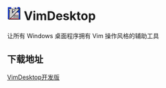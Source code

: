 ![icon](assets/images/vimdesktop_32.jpg) VimDesktop
===================================================

让所有 Windows 桌面程序拥有 Vim 操作风格的辅助工具

下载地址
--------
[VimDesktop开发版](https://github.com/goreliu/vimdesktop/archive/develop.zip)
